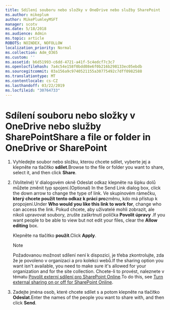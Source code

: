 ```yaml
---
title: Sdílení souboru nebo složky v OneDrive nebo služby SharePoint
ms.author: mikeplum
author: MikePlumleyMSFT
manager: scotv
ms.date: 5/18/2018
ms.audience: Admin
ms.topic: article
ROBOTS: NOINDEX, NOFOLLOW
localization_priority: Normal
ms.collection: Adm_O365
ms.custom: ''
ms.assetid: b6d51993-c6dd-4721-a41f-5c4edcf7c3c7
ms.openlocfilehash: 7a4c54e158f0bdd08e6f0b216b298133ec05ebdb
ms.sourcegitcommit: 03a156a9c9740521155a30775492c7dff0982588
ms.translationtype: MT
ms.contentlocale: cs-CZ
ms.lasthandoff: 03/22/2019
ms.locfileid: "30764733"
---
```

# <a name="share-a-file-or-folder-in-onedrive-or-sharepoint"></a><span data-ttu-id="ae84b-102">Sdílení souboru nebo složky v OneDrive nebo služby SharePoint</span><span class="sxs-lookup"><span data-stu-id="ae84b-102">Share a file or folder in OneDrive or SharePoint</span></span>

1. <span data-ttu-id="ae84b-103">Vyhledejte soubor nebo složku, kterou chcete sdílet, vyberte jej a klepněte na tlačítko **sdílet**.</span><span class="sxs-lookup"><span data-stu-id="ae84b-103">Browse to the file or folder you want to share, select it, and then click **Share**.</span></span>
    
2. <span data-ttu-id="ae84b-104">(Volitelné) V dialogovém okně Odeslat odkaz klepněte na šipku dolů můžete změnit typ spojení.</span><span class="sxs-lookup"><span data-stu-id="ae84b-104">(Optional) In the Send Link dialog box, click the down arrow to change the type of link.</span></span> <span data-ttu-id="ae84b-105">Ve skupinovém rámečku, **který chcete použít tento odkaz k práci pro**změnu, kdo má přístup k propojení.</span><span class="sxs-lookup"><span data-stu-id="ae84b-105">Under **Who would you like this link to work for**, change who can access the link.</span></span> <span data-ttu-id="ae84b-106">Pokud chcete, aby uživatelé mohli zobrazit, ale nikoli upravovat soubory, zrušte zaškrtnutí políčka **Povolit úpravy** .</span><span class="sxs-lookup"><span data-stu-id="ae84b-106">If you want people to be able to view but not edit your files, clear the **Allow editing** box.</span></span> 
    
    <span data-ttu-id="ae84b-107">Klepněte na tlačítko **použít**.</span><span class="sxs-lookup"><span data-stu-id="ae84b-107">Click **Apply**.</span></span>
    
    > [!NOTE]
    > <span data-ttu-id="ae84b-108">Požadovanou možnost sdílení není k dispozici, je třeba zkontrolujte, zda že je povoleno v organizaci a pro kolekci webů.</span><span class="sxs-lookup"><span data-stu-id="ae84b-108">If the sharing option you want isn't available, you need to make sure it's allowed for your organization and for the site collection.</span></span> <span data-ttu-id="ae84b-109">Chcete-li to provést, naleznete v tématu [Povolit externí sdílení pro SharePoint Online](https://go.microsoft.com/fwlink/?linkid=866426).</span><span class="sxs-lookup"><span data-stu-id="ae84b-109">To do this, see [Turn external sharing on or off for SharePoint Online](https://go.microsoft.com/fwlink/?linkid=866426).</span></span> 
  
3. <span data-ttu-id="ae84b-110">Zadejte jména osob, které chcete sdílet s a potom klepněte na tlačítko **Odeslat**.</span><span class="sxs-lookup"><span data-stu-id="ae84b-110">Enter the names of the people you want to share with, and then click **Send**.</span></span>
    

